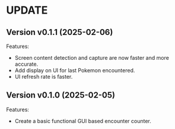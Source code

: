 # UPDATE

## Version v0.1.1 (2025-02-06)
Features:
  - Screen content detection and capture are now faster and more accurate.
  - Add display on UI for last Pokemon encountered.
  - UI refresh rate is faster.

## Version v0.1.0 (2025-02-05)
Features:
  - Create a basic functional GUI based encounter counter.
